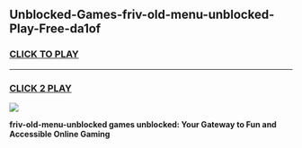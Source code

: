 
## Unblocked-Games-friv-old-menu-unblocked-Play-Free-da1of
<h3>
<a href="https://premium76.site?title=friv-old-menu-unblocked&ref=18A1">CLICK TO PLAY</a></h3>
<hr>

<h3>
<a href="https://premium76.site?title=friv-old-menu-unblocked&ref=18A1">CLICK 2 PLAY</a>
  
</h3>

<a href="https://premium76.site?title=friv-old-menu-unblocked&ref=18A1"><img src="https://clearcache.store/games.png"></a>


**friv-old-menu-unblocked games unblocked: Your Gateway to Fun and Accessible Online Gaming**
